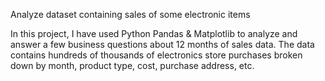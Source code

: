 Analyze dataset containing sales of some electronic items

In this project, I have used Python Pandas & Matplotlib to analyze and answer a few business questions about 12 months of sales data. The data contains hundreds of thousands of electronics store purchases broken down by month, product type, cost, purchase address, etc.


